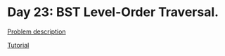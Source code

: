 # Day 23: BST Level-Order Traversal.

[Problem description](https://www.hackerrank.com/challenges/30-binary-trees)

[Tutorial](https://www.hackerrank.com/challenges/30-binary-trees/tutorial)
